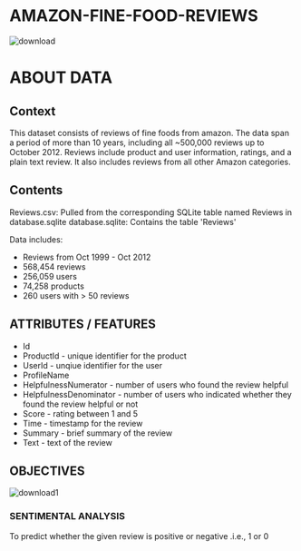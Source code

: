 # AMAZON-FINE-FOOD-REVIEWS

![download](https://user-images.githubusercontent.com/39160589/59823264-50446280-934b-11e9-83a8-5fb038b997eb.png)

# ABOUT DATA
## Context
This dataset consists of reviews of fine foods from amazon. The data span a period of more than 10 years, including all ~500,000 reviews up to October 2012. Reviews include product and user information, ratings, and a plain text review. It also includes reviews from all other Amazon categories.

## Contents
Reviews.csv: Pulled from the corresponding SQLite table named Reviews in database.sqlite
database.sqlite: Contains the table 'Reviews'

Data includes:
- Reviews from Oct 1999 - Oct 2012
- 568,454 reviews
- 256,059 users
- 74,258 products
- 260 users with > 50 reviews

## ATTRIBUTES / FEATURES
- Id
- ProductId - unique identifier for the product
- UserId - unqiue identifier for the user
- ProfileName
- HelpfulnessNumerator - number of users who found the review helpful
- HelpfulnessDenominator - number of users who indicated whether they found the review helpful or not
- Score - rating between 1 and 5
- Time - timestamp for the review
- Summary - brief summary of the review
- Text - text of the review

## OBJECTIVES
![download1](https://user-images.githubusercontent.com/39160589/59823825-0ceaf380-934d-11e9-99c0-40a27b450c49.jpg)
 ### SENTIMENTAL ANALYSIS 
 To predict whether the given review is positive or negative .i.e., 1 or 0
